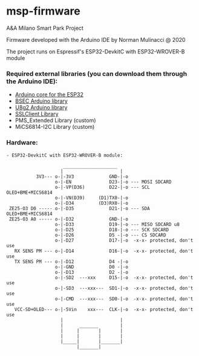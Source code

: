 # msp-firmware
A&A Milano Smart Park Project

Firmware developed with the Arduino IDE by Norman Mulinacci @ 2020

The project runs on Espressif's ESP32-DevkitC with ESP32-WROVER-B module

### Required external libraries (you can download them through the Arduino IDE):

- [Arduino core for the ESP32](https://github.com/espressif/arduino-esp32)
- [BSEC Arduino library](https://github.com/BoschSensortec/BSEC-Arduino-library)
- [U8g2 Arduino library](https://github.com/olikraus/U8g2_Arduino)
- [SSLClient Library](https://github.com/OPEnSLab-OSU/SSLClient)
- PMS_Extended Library (custom)
- MiCS6814-I2C Library (custom)

### Hardware:

	- ESP32-DevkitC with ESP32-WROVER-B module:
      
                         ____________________
                        |                     |
               3V3--- o-|-3V3             GND-|-o
                      o-|-EN              D23-|-o --- MOSI SDCARD
                      o-|-VP(D36)         D22-|-o --- SCL OLED+BME+MICS6814
                      o-|-VN(D39)     (D1)TX0-|-o
                      o-|-D34         (D3)RX0-|-o
     ZE25-O3 D0 ----- o-|-D35             D21-|-o --- SDA OLED+BME+MICS6814
     ZE25-O3 A0 ----- o-|-D32             GND-|-o
                      o-|-D33             D19-|-o --- MISO SDCARD u8
                      o-|-D25             D18-|-o --- SCK SDCARD
                      o-|-D26             D5 -|-o --- CS SDCARD
                      o-|-D27             D17-|-o  -x-x- protected, don't use
       RX SENS PM --- o-|-D14             D16-|-o  -x-x- protected, don't use
       TX SENS PM --- o-|-D12             D4 -|-o
                      o-|-GND             D0 -|-o
                      o-|-D13             D2 -|-o
                      o-|-SD2  ---xxx     D15-|-o  -x-x- protected, don't use
                      o-|-SD3  ---xxx---  SD1-|-o  -x-x- protected, don't use
                      o-|-CMD  ---xxx---  SD0-|-o  -x-x- protected, don't use
       VCC-SD+OLED--- o-|-5Vin    xxx---  CLK-|-o  -x-x- protected, don't use
                        |                     |
                        |      _______        |
                        |     |       |       |
                        |     |       |       |
                        |_____|       |_______|
                              |_______|
							  
